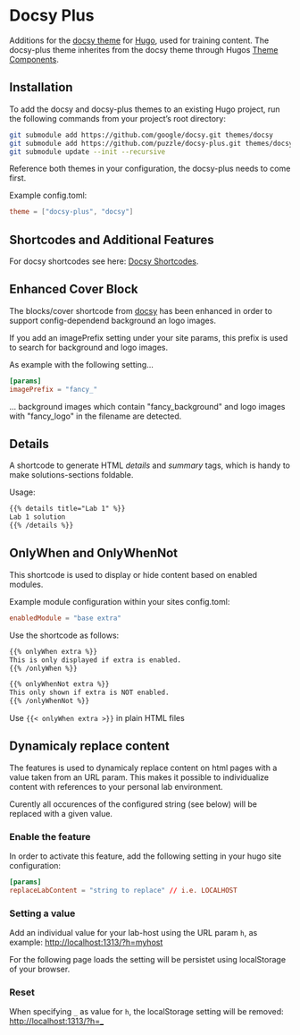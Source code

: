 # Docsy Plus

Additions for the [docsy theme](https://github.com/google/docsy) for [Hugo](https://gohugo.io/), used for training content.
The docsy-plus theme inherites from the docsy theme through Hugos [Theme Components](https://gohugo.io/hugo-modules/theme-components/).


## Installation

To add the docsy and docsy-plus themes to an existing Hugo project, run the following commands from your project’s root directory:

```sh
git submodule add https://github.com/google/docsy.git themes/docsy
git submodule add https://github.com/puzzle/docsy-plus.git themes/docsy-plus
git submodule update --init --recursive
```

Reference both themes in your configuration, the docsy-plus needs to come first.

Example config.toml:

```toml
theme = ["docsy-plus", "docsy"]
```


## Shortcodes and Additional Features

For docsy shortcodes see here: [Docsy Shortcodes](https://www.docsy.dev/docs/adding-content/shortcodes/).


## Enhanced Cover Block

The blocks/cover shortcode from [docsy](https://www.docsy.dev/docs/adding-content/iconsimages/#add-images) has been enhanced in order to support config-dependend background an logo images.

If you add an imagePrefix setting under your site params, this prefix is used to search for background and logo images.

As example with the following setting...

```toml
[params]
imagePrefix = "fancy_"
```

... background images which contain "fancy_background" and logo images with "fancy_logo" in the filename are detected.


## Details

A shortcode to generate HTML _details_ and _summary_ tags, which is handy to make solutions-sections foldable.

Usage:

```html
{{% details title="Lab 1" %}}
Lab 1 solution
{{% /details %}}
```

## OnlyWhen and OnlyWhenNot

This shortcode is used to display or hide content based on enabled modules.

Example module configuration within your sites config.toml:

```toml
enabledModule = "base extra"
```

Use the shortcode as follows:

```html
{{% onlyWhen extra %}}
This is only displayed if extra is enabled.
{{% /onlyWhen %}}

{{% onlyWhenNot extra %}}
This only shown if extra is NOT enabled.
{{% /onlyWhenNot %}}
```

Use `{{< onlyWhen extra >}}` in plain HTML files


## Dynamicaly replace content

The features is used to dynamicaly replace content on html pages with a value taken from an URL param.
This makes it possible to individualize content with references to your personal lab environment.

Curently all occurences of the configured string (see below) will be replaced with a given value.

### Enable the feature

In order to activate this feature, add the following setting in your hugo site configuration:

```toml
[params]
replaceLabContent = "string to replace" // i.e. LOCALHOST
```


### Setting a value

Add an individual value for your lab-host using the URL param `h`, as example: [http://localhost:1313/?h=myhost](http://localhost:1313/?h=myhost)

For the following page loads the setting will be persistet using localStorage of your browser.


### Reset

When specifying `_` as value for `h`, the localStorage setting will be removed: [http://localhost:1313/?h=_](http://localhost:1313/?h=_)
